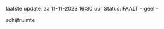 laatste update: 
za 11-11-2023 16:30   uur 
Status: FAALT - geel - 
<div class="service Y">schijfruimte</div>